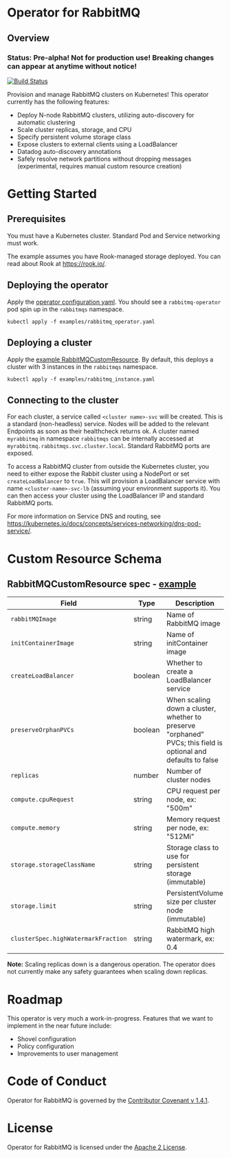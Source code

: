 # Operator for RabbitMQ

## Overview
### Status: **Pre-alpha! Not for production use! Breaking changes can appear at anytime without notice!**

[![Build Status](https://travis-ci.org/indeedeng/rabbitmq-operator.svg?branch=master)](https://travis-ci.org/indeedeng/rabbitmq-operator)

Provision and manage RabbitMQ clusters on Kubernetes! This operator currently has the following features:
* Deploy N-node RabbitMQ clusters, utilizing auto-discovery for automatic clustering
* Scale cluster replicas, storage, and CPU
* Specify persistent volume storage class
* Expose clusters to external clients using a LoadBalancer
* Datadog auto-discovery annotations
* Safely resolve network partitions without dropping messages (experimental, requires manual custom resource creation)

# Getting Started
## Prerequisites
You must have a Kubernetes cluster. Standard Pod and Service networking must work.

The example assumes you have Rook-managed storage deployed. You can read about Rook at https://rook.io/.

## Deploying the operator
Apply the [operator configuration yaml](examples/rabbitmq_operator.yaml). You should see a `rabbitmq-operator` pod spin up in the `rabbitmqs` namespace.
```
kubectl apply -f examples/rabbitmq_operator.yaml
```

## Deploying a cluster
Apply the [example RabbitMQCustomResource](examples/rabbitmq_instance.yaml). By default, this deploys a cluster with 3 instances in the `rabbitmqs` namespace.
```
kubectl apply -f examples/rabbitmq_instance.yaml
```

## Connecting to the cluster
For each cluster, a service called `<cluster name>-svc` will be created. This is a standard (non-headless) service. Nodes will be added to the relevant Endpoints as soon as their healthcheck returns ok. A cluster named `myrabbitmq` in namespace `rabbitmqs` can be internally accessed at `myrabbitmq.rabbitmqs.svc.cluster.local`. Standard RabbitMQ ports are exposed.

To access a RabbitMQ cluster from outside the Kubernetes cluster, you need to either expose the Rabbit cluster using a NodePort or set `createLoadBalancer` to `true`. This will provision a LoadBalancer service with name `<cluster-name>-svc-lb` (assuming your environment supports it). You can then access your cluster using the LoadBalancer IP and standard RabbitMQ ports.

For more information on Service DNS and routing, see https://kubernetes.io/docs/concepts/services-networking/dns-pod-service/.

# Custom Resource Schema
## RabbitMQCustomResource spec - [example](examples/rabbitmq_instance.yaml)
| Field                | Type      | Description |
|----------------------|-----------|-------------|
| `rabbitMQImage`      | string    | Name of RabbitMQ image |
| `initContainerImage` | string    | Name of initContainer image|
| `createLoadBalancer` | boolean   | Whether to create a LoadBalancer service |
| `preserveOrphanPVCs` | boolean   | When scaling down a cluster, whether to preserve "orphaned" PVCs; this field is optional and defaults to false |
| `replicas`           | number    | Number of cluster nodes |
| `compute.cpuRequest` | string    | CPU request per node, ex: "500m" |
| `compute.memory`     | string    | Memory request per node, ex: "512Mi" |
| `storage.storageClassName`      | string    | Storage class to use for persistent storage (immutable) |
| `storage.limit`      | string    | PersistentVolume size per cluster node (immutable) |
| `clusterSpec.highWatermarkFraction`      | string    | RabbitMQ high watermark, ex: 0.4 |

**Note:** Scaling replicas down is a dangerous operation. The operator does not currently make any safety guarantees when scaling down replicas.

# Roadmap
This operator is very much a work-in-progress. Features that we want to implement in the near future include:
* Shovel configuration
* Policy configuration
* Improvements to user management

# Code of Conduct
Operator for RabbitMQ is governed by the [Contributor Covenant v 1.4.1](CODE_OF_CONDUCT.md).

# License
Operator for RabbitMQ is licensed under the [Apache 2 License](LICENSE).
